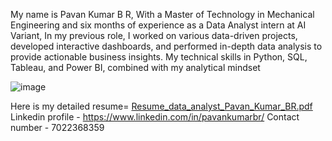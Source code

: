 My name is Pavan Kumar B R, With a Master of Technology in Mechanical Engineering and six months of experience as a Data Analyst intern at AI Variant, 
In my previous role, I worked on various data-driven projects, developed interactive dashboards, and performed in-depth data analysis to provide actionable business insights. My technical skills in Python, SQL, Tableau, and Power BI, combined with my analytical mindset

![image](https://github.com/user-attachments/assets/a3c79936-d555-4de4-b035-8726525f3ae8) 

Here is my detailed resume=
[Resume_data_analyst_Pavan_Kumar_BR.pdf](https://github.com/user-attachments/files/16303156/Resume_data_analyst_Pavan_Kumar_BR.pdf)
Linkedin profile - https://www.linkedin.com/in/pavankumarbr/
Contact number - 7022368359


